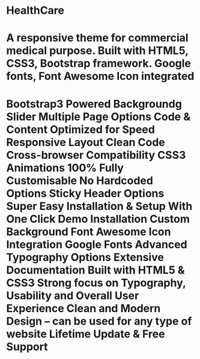 # HealthCare
# A responsive theme for commercial medical purpose. Built with HTML5, CSS3, Bootstrap framework. Google fonts, Font Awesome Icon integrated
# Bootstrap3 Powered Backgroundg Slider Multiple Page Options Code & Content Optimized for Speed Responsive Layout Clean Code Cross-browser Compatibility CSS3 Animations 100% Fully Customisable No Hardcoded Options Sticky Header Options Super Easy Installation & Setup With One Click Demo Installation Custom Background Font Awesome Icon Integration Google Fonts Advanced Typography Options Extensive Documentation Built with HTML5 & CSS3 Strong focus on Typography, Usability and Overall User Experience Clean and Modern Design – can be used for any type of website Lifetime Update & Free Support

